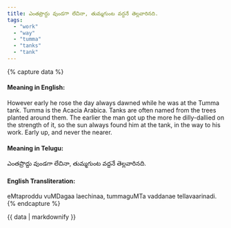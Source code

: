 ```yaml
---
title: ఎంతప్రొద్దు వుండగా లేచినా, తుమ్మగుంట వద్దనే తెల్లవారినది.
tags:
  - "work"
  - "way"
  - "tumma"
  - "tanks"
  - "tank"
---
```


{% capture data %}
#### Meaning in English:
However early he rose the day always dawned while he was at the Tumma tank.
Tumma is the Acacia Arabica. Tanks are often named from the trees planted around them. The earlier the man got up the more he dilly-dallied on the strength of it, so the sun always found him at the tank, in the way to his work.
Early up, and never the nearer.

#### Meaning in Telugu:
ఎంతప్రొద్దు వుండగా లేచినా, తుమ్మగుంట వద్దనే తెల్లవారినది.

#### English Transliteration:
eMtaproddu vuMDagaa laechinaa, tummaguMTa vaddanae tellavaarinadi.
{% endcapture %}

<div class="notice">{{ data | markdownify }}</div>

